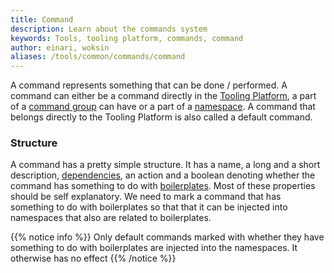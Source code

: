 ```yaml
---
title: Command
description: Learn about the commands system
keywords: Tools, tooling platform, commands, command
author: einari, woksin
aliases: /tools/common/commands/command
---
```


A command represents something that can be done / performed. A command can either be a command directly in the [Tooling Platform](../..), a part of a [command group](../command_group) can have or a part of a [namespace](../namespace).
A command that belongs directly to the Tooling Platform is also called a default command.

### Structure
A command has a pretty simple structure. It has a name, a long and a short description, [dependencies](../../dependencies), an action and a boolean denoting whether the command has something to do with [boilerplates](../../boilerplates).
Most of these properties should be self explanatory. We need to mark a command that has something to do with boilerplates so that that it can be injected into namespaces that also are related to boilerplates.


{{% notice info %}}
Only default commands marked with whether they have something to do with boilerplates are injected into the namespaces. It otherwise has no effect
{{% /notice %}}
